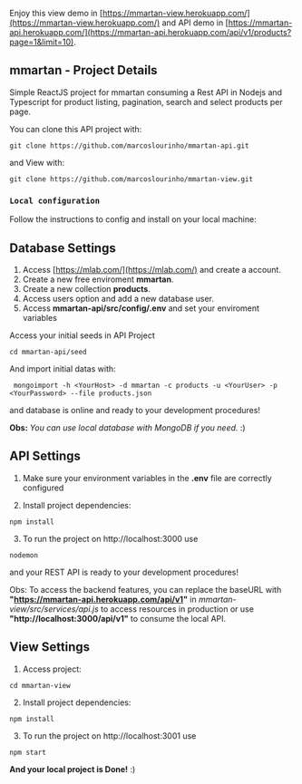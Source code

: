 Enjoy this view demo in [https://mmartan-view.herokuapp.com/](https://mmartan-view.herokuapp.com/)
and API demo in [https://mmartan-api.herokuapp.com/](https://mmartan-api.herokuapp.com/api/v1/products?page=1&limit=10).

## mmartan - Project Details

Simple ReactJS project for mmartan consuming a Rest API in Nodejs and Typescript for product listing, pagination, search and select products per page.

You can clone this API project with:
````
git clone https://github.com/marcoslourinho/mmartan-api.git
````

and View with:
````
git clone https://github.com/marcoslourinho/mmartan-view.git
````

### `Local configuration`
Follow the instructions to config and install on your local machine:

## Database Settings

1. Access [https://mlab.com/](https://mlab.com/) and create a account.
2. Create a new free enviroment **mmartan**.
3. Create a new collection **products**.
4. Access users option and add a new database user.
5. Access **mmartan-api/src/config/.env** and set your enviroment variables

Access your initial seeds in API Project

````
cd mmartan-api/seed
````

And import initial datas with:

````
 mongoimport -h <YourHost> -d mmartan -c products -u <YourUser> -p <YourPassword> --file products.json
````

and database is online and ready to your development procedures!

**Obs:** *You can use local database with MongoDB if you need.* :)


## API Settings

1. Make sure your environment variables in the **.env** file are correctly configured

2. Install project dependencies:

````
npm install
````

3. To run the project on http://localhost:3000 use

````
nodemon
````

and your REST API is ready to your development procedures!

Obs: To access the backend features, you can replace the baseURL with **"https://mmartan-api.herokuapp.com/api/v1"** in *mmartan-view/src/services/api.js* to access resources in production or use **"http://localhost:3000/api/v1"** to consume the local API.


## View Settings

1. Access project:
````
cd mmartan-view
````

2. Install project dependencies:
````
npm install
````

3. To run the project on http://localhost:3001 use
````
npm start
````

**And your local project is Done!** :)

